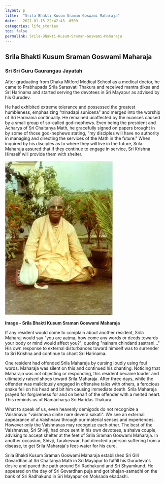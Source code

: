 ```yaml
---
layout: p
title:  "Srila Bhakti Kusum Sraman Goswami Maharaja"
date:   2021-01-15 22:42:43 -0500
categories: life_stories
toc: false
permalink: Srila-Bhakti-Kusum-Sraman-Goswami-Maharaja
---
```


## Srila Bhakti Kusum Sraman Goswami Maharaja

### Sri Sri Guru Gaurangau Jayatah

 
After graduating from Dhaka Mitford Medical School as a medical doctor, he came to Prabhupada Srila Sarasvati Thakura and received mantra diksa and Sri Harinama and started serving the devotees in Sri Mayapur as advised by his Gurudev.

He had exhibited extreme tolerance and possessed the greatest humbleness, emphasizing "trinadapi sunicena" and merged into the worship of Sri Harinama continually. He remained unaffected by the nuances caused by a small group of  so-called god-nephews. Even being the president and Acharya of Sri Chaitanya Math, he gracefully signed on papers brought in by some of those god-nephews stating, "my disciples will have no authority in managing and directing the services of the Math in the future." When inquired by his disciples as to where they will live in the future, Srila Maharaja assured that if they continue to engage in  service, Sri Krishna Himself will provide them with shelter.


![srila_guru_maharaja.jpg](/img/srila_guru_maharaja.jpg "Srila Bhakti Kusum Sraman Goswami Maharaja") 

**Image - Srila Bhakti Kusum Sraman Goswami Maharaja**

If any resident would come to complain about another  resident, Srila Maharaj would say "you are aatma, how come any words or deeds towards your body or mind would affect you?", quoting "nainam chindanti sastrani..." His own response to external disturbances toward himself was to surrender to Sri Krishna and continue to chant Sri Harinama. 

One resident had offended Srila Maharaja by cursing loudly using foul words. Maharaja was silent on this and continued his chanting. Noticing that Maharaja was not objecting or responding, this resident became louder and ultimately raised shoes toward Srila Maharaja. After three days, while the offender was maliciously engaged in  offensive talks with others, a ferocious snake fell on his head and bit him causing immediate death. Srila Maharaja prayed for forgiveness for and on behalf of the offender with a melted heart. This reminds us of Namacharya Sri Haridas Thakura.

What to speak of us, even heavenly demigods do not recognize a Vaishnava: "vaishnava cinite nare devera sakati". We see an external appearance of a Vaishnava through our material senses and experiences. However only the Vaishnavas may  recognize each other.  The best of the Vaishnavas, Sri Shivji, had once sent in his own devotees, a shaiva couple, advising to accept shelter at the feet of Srila Sraman Goswami Maharaja. In another occasion, Shivji, Tarakeswar, had directed a person suffering from a disease, to get Srila Maharaja's feet-water for his cure.

Srila Bhakti Kusum Sraman Goswami Maharaja established Sri Giri Govardhan at Sri Chaitanya Math in Sri Mayapur to fulfill his Gurudeva's desire and  paved the path around Sri Radhakund and Sri Shyamkund. He appeared on the day of Sri Govardhan puja and got bhajan-samadhi on the bank of Sri Radhakund in Sri Mayapur on Moksada ekadashi.
